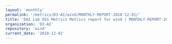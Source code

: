 ```yaml
---
layout: 'monthly'
permalink: '/metrics/D3-AI/wind/MONTHLY-REPORT-2018-12-01/'
title: 'DAI Lab OSS Metrics Metrics report for wind | MONTHLY-REPORT-2018-12-01'
organization: 'D3-AI'
repository: 'wind'
current_date: '2018-12-01'
---
```

